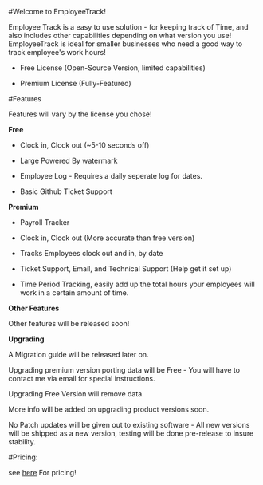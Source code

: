 #Welcome to EmployeeTrack!

Employee Track is a easy to use solution - for keeping track of Time, and also includes other capabilities depending on what version you use!
EmployeeTrack is ideal for smaller businesses who need a good way to track employee's work hours!

  - Free License (Open-Source Version, limited capabilities)
  
  - Premium License (Fully-Featured) 
  
#Features 

Features will vary by the license you chose!

**Free**

  - Clock in, Clock out (~5-10 seconds off)
  
  - Large Powered By watermark
  
  - Employee Log - Requires a daily seperate log for dates. 
  
  - Basic Github Ticket Support
  
  **Premium**
  
  - Payroll Tracker 
  
  - Clock in, Clock out (More accurate than free version)
  
  - Tracks Employees clock out and in, by date
  
  - Ticket Support, Email, and Technical Support (Help get it set up)
  
  - Time Period Tracking, easily add up the total hours your employees will work in a certain amount of time. 
  
**Other Features**

Other features will be released soon!
  
  **Upgrading**
  
  A Migration guide will be released later on. 
  
  Upgrading premium version porting data will be Free - You will have to contact me via email for special instructions. 
  
  Upgrading Free Version will remove data. 
  
  More info will be added on upgrading product versions soon. 
  
  No Patch updates will be given out to existing software - All new versions will be shipped as a new version, testing will be done pre-release to insure stability.
  
  
  #Pricing:
  
 see [here](https://github.com/jdc20181/EmployeeTrack/blob/master/usermanual/Pricing.md) For pricing!
  
  
  
 
